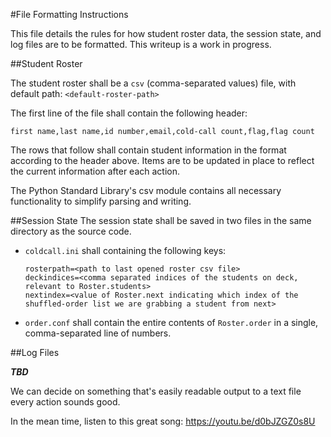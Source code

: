 #File Formatting Instructions

This file details the rules for how student roster data, the session state, and log files are to be formatted. This writeup is a work in progress.

##Student Roster

The student roster shall be a `csv` (comma-separated values) file, with default path: `<default-roster-path>`

The first line of the file shall contain the following header:

`first name,last name,id number,email,cold-call count,flag,flag count`

The rows that follow shall contain student information in the format according to the header above.
Items are to be updated in place to reflect the current information after each action.

The Python Standard Library's csv module contains all necessary functionality to simplify parsing and writing.

##Session State
The session state shall be saved in two files in the same directory as the source code.
 
* `coldcall.ini` shall containing the following keys:

  ```
  rosterpath=<path to last opened roster csv file>
  deckindices=<comma separated indices of the students on deck, relevant to Roster.students>
  nextindex=<value of Roster.next indicating which index of the shuffled-order list we are grabbing a student from next>
  ```
 
* `order.conf` shall contain the entire contents of `Roster.order` in a single, comma-separated line of numbers.

##Log Files

_**TBD**_

We can decide on something that's easily readable output to a text file every action sounds good.

In the mean time, listen to this great song: https://youtu.be/d0bJZGZ0s8U